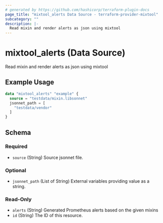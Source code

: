 ```yaml
---
# generated by https://github.com/hashicorp/terraform-plugin-docs
page_title: "mixtool_alerts Data Source - terraform-provider-mixtool"
subcategory: ""
description: |-
  Read mixin and render alerts as json using mixtool
---
```


# mixtool_alerts (Data Source)

Read mixin and render alerts as json using mixtool

## Example Usage

```terraform
data "mixtool_alerts" "example" {
  source = "testdata/mixin.libsonnet"
  jsonnet_path = [
    "testdata/vendor"
  ]
}
```

<!-- schema generated by tfplugindocs -->
## Schema

### Required

- `source` (String) Source jsonnet file.

### Optional

- `jsonnet_path` (List of String) External variables providing value as a string.

### Read-Only

- `alerts` (String) Generated Prometheus alerts based on the given mixins
- `id` (String) The ID of this resource.
